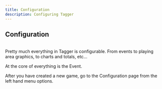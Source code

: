 ```yaml
---
title: Configuration
description: Configuring Tagger
---
```


## Configuration


<br/>
Pretty much everything in Tagger is configurable. From events to playing area graphics, to charts and totals, etc...

At the core of everything is the Event.

After you have created a new game, go to the Configuration page from the left hand menu options.

<br/>
